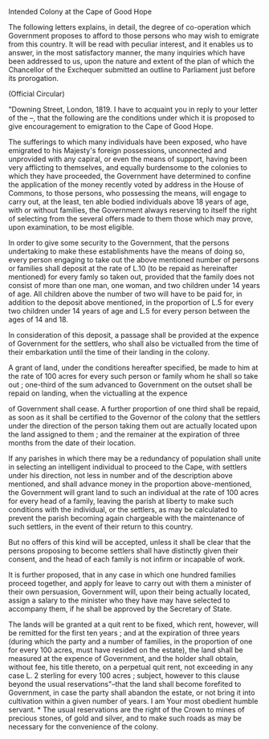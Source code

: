 Intended Colony at the Cape of Good HopeThe following letters explains, in detail, the degree of
                    co-operation which Government proposes to afford to those persons who may
                    wish to emigrate from this country. It will be read with
                    peculiar interest, and it enables us to answer, in the most
                    satisfactory manner, the many inquiries which have been addressed to us,
                    upon the nature and extent of the plan of which the Chancellor of the Exchequer submitted an outline to Parliament
                    just before its prorogation.(Official Circular)"Downing Street, London, 1819. I have to acquaint you in reply to your
                    letter of the –, that the following are the conditions under which
                    it is proposed to give encouragement to emigration to the Cape of Good
                    Hope.The sufferings to which many individuals have been exposed, who
                    have emigrated to his Majesty's foreign possessions, unconnected
                    and unprovided with any capiral, or even the means of support, having been
                    very afflicting to themselves, and equally burdensome to the colonies to
                    which they have proceeded, the Government have determined
                    to confine the application of the money recently voted by address in the
                    House of Commons, to those persons, who possessing the means,
                    will engage to carry out, at the least, ten able bodied individuals above
                    18 years of age, with or without families, the Government always reserving
                    to itself the right of selecting from the several offers made to them
                    those which may prove, upon examination, to be most eligible.In order to give some security to the Government, that the persons
                    undertaking to make these establishments have the means of doing so, every
                    person engaging to take out the above mentioned number of persons or
                    families shall deposit at the rate of L.10 (to be repaid as hereinafter mentioned) for every famly so taken out, provided
                    that the family does not consist of more than one man, one woman, and
                    two children under 14 years of age. All children above the number of two
                    will have to be paid for, in addition to the deposit above mentioned, in
                    the proportion of L.5 for every two children under 14 years of
                    age and L.5 for every person between the ages of 14 and 18.In consideration of this deposit, a passage shall be provided at
                    the expence of Government for the settlers, who shall also be victualled
                    from the time of their embarkation until the time of their
                    landing in the colony.A grant of land, under the conditions hereafter specified, be
                    made to him at the rate of 100 acres for every such person or family whom
                    he shall so take out ; one-third of the sum advanced to Government on the
                    outset shall be repaid on landing, when the victualling at the expenceof Government shall cease. A further proportion of one third
                    shall be repaid, as soon as it shall be certified to the Governor of the
                    colony that the settlers under the direction of the person
                    taking them out are actually located upon the land assigned to them ; and
                    the remainer at the expiration of three months from the date of their location.If any parishes in which there may be a redundancy of population shall unite
                    in selecting an intelligent individual to proceed to the Cape,
                    with settlers under his direction, not less in number and of the
                    description above mentioned, and shall advance money in the
                    proportion above-mentioned, the Government will grant land to such an
                    individual at the rate of 100 acres for every head of a family,
                    leaving the parish at liberty to make such conditions with the individual,
                    or the settlers, as may be calculated to prevent the parish becoming again
                    chargeable with the maintenance of such settlers, in the event of their
                    return to this country.But no offers of this kind will be accepted, unless it shall be clear that
                    the persons proposing to become settlers shall have distinctly given their
                    consent, and the head of each family is not infirm or incapable of
                    work.It is further proposed, that in any case in which one hundred families
                    proceed together, and apply for leave to carry out with them a minister of
                    their own persuasion, Government will, upon their being actually located,
                        assign a salary to the minister who they have may have
                    selected to accompany them, if he shall be approved by the Secretary
                    of State.The lands will be granted at a quit rent to be fixed, which rent, however,
                    will be remitted for the first ten years ; and at the expiration of three
                    years (during which the party and a number of families, in the proportion
                    of one for every 100 acres, must have resided on the estate), the land
                    shall be measured at the expence of Government, and the holder shall
                    obtain, without fee, his title thereto, on a perpetual quit rent, not
                    exceeding in any case L. 2 sterling for every 100 acres ; subject, however
                    to this clause beyond the usual reservations"–that the land shall
                    become forefited to Government, in case the party shall abandon the
                    estate, or not bring it into cultivation within a given number of years. I
                    am Your most obedient humble servant. * The usual reservations are the
                    right of the Crown to mines of precious stones, of gold and silver, and to
                    make such roads as may be necessary for the convenience of the colony.